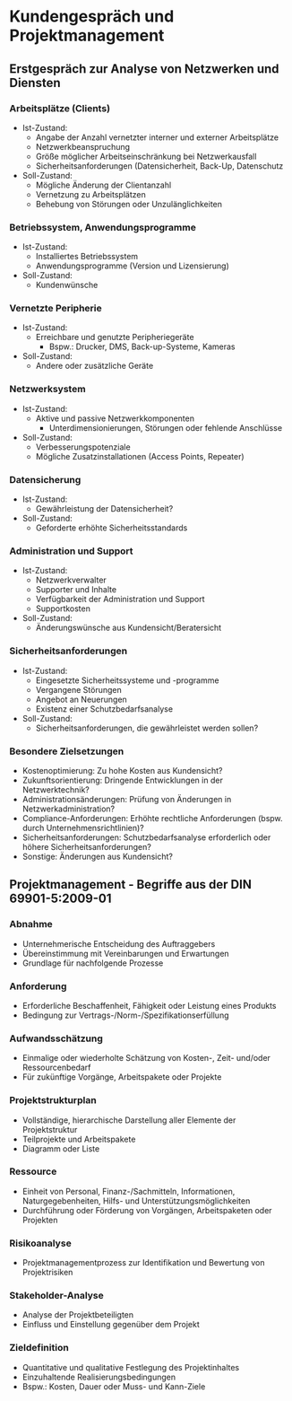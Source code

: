 # Kundengespräch und Projektmanagement

## Erstgespräch zur Analyse von Netzwerken und Diensten

### Arbeitsplätze (Clients)
- Ist-Zustand:
  - Angabe der Anzahl vernetzter interner und externer Arbeitsplätze
  - Netzwerkbeanspruchung
  - Größe möglicher Arbeitseinschränkung bei Netzwerkausfall
  - Sicherheitsanforderungen (Datensicherheit, Back-Up, Datenschutz
- Soll-Zustand:
  - Mögliche Änderung der Clientanzahl
  - Vernetzung zu Arbeitsplätzen
  - Behebung von Störungen oder Unzulänglichkeiten

### Betriebssystem, Anwendungsprogramme
- Ist-Zustand:
  - Installiertes Betriebssystem
  - Anwendungsprogramme (Version und Lizensierung)
- Soll-Zustand:
  - Kundenwünsche
 
### Vernetzte Peripherie
- Ist-Zustand:
  - Erreichbare und genutzte Peripheriegeräte
    - Bspw.: Drucker, DMS, Back-up-Systeme, Kameras
- Soll-Zustand:
  - Andere oder zusätzliche Geräte
 
### Netzwerksystem
- Ist-Zustand:
  - Aktive und passive Netzwerkkomponenten
    - Unterdimensionierungen, Störungen oder fehlende Anschlüsse
- Soll-Zustand:
  - Verbesserungspotenziale
  - Mögliche Zusatzinstallationen (Access Points, Repeater)
 
### Datensicherung
- Ist-Zustand:
  - Gewährleistung der Datensicherheit?
- Soll-Zustand:
  - Geforderte erhöhte Sicherheitsstandards
 
### Administration und Support
- Ist-Zustand:
  - Netzwerkverwalter
  - Supporter und Inhalte
  - Verfügbarkeit der Administration und Support
  - Supportkosten
- Soll-Zustand:
  - Änderungswünsche aus Kundensicht/Beratersicht
 
### Sicherheitsanforderungen
- Ist-Zustand:
  - Eingesetzte Sicherheitssysteme und -programme
  - Vergangene Störungen
  - Angebot an Neuerungen
  - Existenz einer Schutzbedarfsanalyse
- Soll-Zustand:
  - Sicherheitsanforderungen, die gewährleistet werden sollen?
 
### Besondere Zielsetzungen
- Kostenoptimierung: Zu hohe Kosten aus Kundensicht?
- Zukunftsorientierung: Dringende Entwicklungen in der Netzwerktechnik?
- Administrationsänderungen: Prüfung von Änderungen in Netzwerkadministration?
- Compliance-Anforderungen: Erhöhte rechtliche Anforderungen (bspw. durch Unternehmensrichtlinien)?
- Sicherheitsanforderungen: Schutzbedarfsanalyse erforderlich oder höhere Sicherheitsanforderungen?
- Sonstige: Änderungen aus Kundensicht?


## Projektmanagement - Begriffe aus der DIN 69901-5:2009-01

### Abnahme
- Unternehmerische Entscheidung des Auftraggebers
- Übereinstimmung mit Vereinbarungen und Erwartungen
- Grundlage für nachfolgende Prozesse

### Anforderung
- Erforderliche Beschaffenheit, Fähigkeit oder Leistung eines Produkts
- Bedingung zur Vertrags-/Norm-/Spezifikationserfüllung

### Aufwandsschätzung
- Einmalige oder wiederholte Schätzung von Kosten-, Zeit- und/oder Ressourcenbedarf
- Für zukünftige Vorgänge, Arbeitspakete oder Projekte

### Projektstrukturplan
- Vollständige, hierarchische Darstellung aller Elemente der Projektstruktur
- Teilprojekte und Arbeitspakete
- Diagramm oder Liste

### Ressource
- Einheit von Personal, Finanz-/Sachmitteln, Informationen, Naturgegebenheiten, Hilfs- und Unterstützungsmöglichkeiten
- Durchführung oder Förderung von Vorgängen, Arbeitspaketen oder Projekten

### Risikoanalyse
- Projektmanagementprozess zur Identifikation und Bewertung von Projektrisiken

### Stakeholder-Analyse
- Analyse der Projektbeteiligten
- Einfluss und Einstellung gegenüber dem Projekt

### Zieldefinition
- Quantitative und qualitative Festlegung des Projektinhaltes
- Einzuhaltende Realisierungsbedingungen
- Bspw.: Kosten, Dauer oder Muss- und Kann-Ziele




